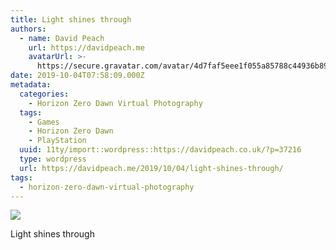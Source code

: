 ```yaml
---
title: Light shines through
authors:
  - name: David Peach
    url: https://davidpeach.me
    avatarUrl: >-
      https://secure.gravatar.com/avatar/4d7faf5eee1f055a85788c44936b8995eaab6dfb004e7854ec747ccb272e91ee?s=96&d=mm&r=g
date: 2019-10-04T07:58:09.000Z
metadata:
  categories:
    - Horizon Zero Dawn Virtual Photography
  tags:
    - Games
    - Horizon Zero Dawn
    - PlayStation
  uuid: 11ty/import::wordpress::https://davidpeach.co.uk/?p=37216
  type: wordpress
  url: https://davidpeach.me/2019/10/04/light-shines-through/
tags:
  - horizon-zero-dawn-virtual-photography
---
```

[![](/assets/Light-shines-through-scaled-Y3vzpZGwRH3N.jpg)](/assets/Light-shines-through-scaled-Y3vzpZGwRH3N.jpg)

Light shines through